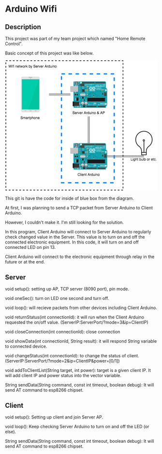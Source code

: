 # Arduino Wifi
## Description
This project was part of my team project which named "Home Remote Control".

Basic concept of this project was like below.

<img src="https://github.com/sjroh/ArduinoWifi/blob/master/images/diagram.png" alt="Simple diagram of this project"/>

This git is have the code for inside of blue box from the diagram.

At first, I was planning to send a TCP packet from Server Arduino to Client Arduino.

However, I couldn't make it. I'm still looking for the solution.

In this program, Client Arduino will connect to Server Arduino to regularly check changed value in the Server.
This value is to turn on and off the connected electronic equipment. In this code, it will turn on and off connected LED on pin 13.

Client Arduino will connect to the electronic equipment through relay in the future or at the end.

## Server

void setup(): setting up AP, TCP server (8090 port), pin mode.

void oneSec(): turn on LED one second and turn off.

void loop(): will recieve packets from other devices including Client Arduino.

void returnStatus(int connectionId): it will run when the Client Arduino requested the on/off value.
(ServerIP:ServerPort/?mode=3&ip=ClientIP)

void closeConnection(int connectionId): close connection

void showData(int connectionId, String result): it will respond String variable to connected device.

void changeStatus(int connectionId): to change the status of client. 
(ServerIP:ServerPort/?mode=2&ip=ClientIP&power=[0/1])

void addToClientList(String target, int power): target is a given client IP. It will add client IP and power status into the vector variable.

String sendData(String command, const int timeout, boolean debug): It will send AT command to esp8266 chipset.

## Client

void setup(): Setting up client and join Server AP.

void loop(): Keep checking Server Arduino to turn on and off the LED (or else).

String sendData(String command, const int timeout, boolean debug): It will send AT command to esp8266 chipset.
